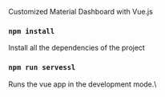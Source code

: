 Customized Material Dashboard with Vue.js

### `npm install`

Install all the dependencies of the project

### `npm run servessl`

Runs the vue app in the development mode.\
